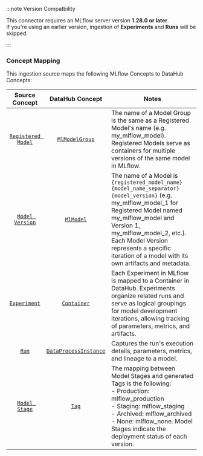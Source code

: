 :::note Version Compatbility

This connector requires an MLflow server version **1.28.0 or later**.  
If you're using an earlier version, ingestion of **Experiments** and **Runs** will be skipped.

:::

### Concept Mapping

This ingestion source maps the following MLflow Concepts to DataHub Concepts:

|                                        Source Concept                                         |                                              DataHub Concept                                              | Notes                                                                                                                                                                                                                                                                                                |
| :-------------------------------------------------------------------------------------------: | :-------------------------------------------------------------------------------------------------------: | ---------------------------------------------------------------------------------------------------------------------------------------------------------------------------------------------------------------------------------------------------------------------------------------------------- |
|     [`Registered Model`](https://mlflow.org/docs/latest/model-registry/#registered-model)     |        [`MlModelGroup`](https://docs.datahub.com/docs/generated/metamodel/entities/mlmodelgroup/)        | The name of a Model Group is the same as a Registered Model's name (e.g. my_mlflow_model). Registered Models serve as containers for multiple versions of the same model in MLflow.                                                                                                                  |
|        [`Model Version`](https://mlflow.org/docs/latest/model-registry/#model-version)        |             [`MlModel`](https://docs.datahub.com/docs/generated/metamodel/entities/mlmodel/)             | The name of a Model is `{registered_model_name}{model_name_separator}{model_version}` (e.g. my_mlflow_model_1 for Registered Model named my_mlflow_model and Version 1, my_mlflow_model_2, etc.). Each Model Version represents a specific iteration of a model with its own artifacts and metadata. |
|             [`Experiment`](https://mlflow.org/docs/latest/tracking/#experiments)              |           [`Container`](https://docs.datahub.com/docs/generated/metamodel/entities/container/)           | Each Experiment in MLflow is mapped to a Container in DataHub. Experiments organize related runs and serve as logical groupings for model development iterations, allowing tracking of parameters, metrics, and artifacts.                                                                           |
|                    [`Run`](https://mlflow.org/docs/latest/tracking/#runs)                     | [`DataProcessInstance`](https://docs.datahub.com/docs/generated/metamodel/entities/dataprocessinstance/) | Captures the run's execution details, parameters, metrics, and lineage to a model.                                                                                                                                                                                                                   |
| [`Model Stage`](https://mlflow.org/docs/latest/model-registry/#deprecated-using-model-stages) |                 [`Tag`](https://docs.datahub.com/docs/generated/metamodel/entities/tag/)                 | The mapping between Model Stages and generated Tags is the following:<br/>- Production: mlflow_production<br/>- Staging: mlflow_staging<br/>- Archived: mlflow_archived<br/>- None: mlflow_none. Model Stages indicate the deployment status of each version.                                        |
